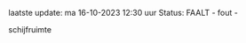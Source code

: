 laatste update: 
ma 16-10-2023 12:30   uur 
Status: FAALT - fout - 
<div class="service R">schijfruimte</div>